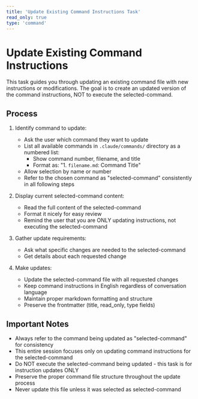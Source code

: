 ```yaml
---
title: 'Update Existing Command Instructions Task'
read_only: true
type: 'command'
---
```


# Update Existing Command Instructions

This task guides you through updating an existing command file with new instructions or modifications. The goal is to create an updated version of the command instructions, NOT to execute the selected-command.

## Process

1. Identify command to update:

   - Ask the user which command they want to update
   - List all available commands in `.claude/commands/` directory as a numbered list:
      - Show command number, filename, and title
      - Format as: "1. `filename.md`: Command Title"
   - Allow selection by name or number
   - Refer to the chosen command as "selected-command" consistently in all following steps

2. Display current selected-command content:

   - Read the full content of the selected-command
   - Format it nicely for easy review
   - Remind the user that you are ONLY updating instructions, not executing the selected-command

3. Gather update requirements:

   - Ask what specific changes are needed to the selected-command
   - Get details about each requested change

4. Make updates:

   - Update the selected-command file with all requested changes
   - Keep command instructions in English regardless of conversation language
   - Maintain proper markdown formatting and structure
   - Preserve the frontmatter (title, read_only, type fields)

## Important Notes

- Always refer to the command being updated as "selected-command" for consistency
- This entire session focuses only on updating command instructions for the selected-command
- Do NOT execute the selected-command being updated - this task is for instruction updates ONLY
- Preserve the proper command file structure throughout the update process
- Never update this file unless it was selected as selected-command